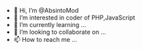 - 👋 Hi, I’m @AbsintoMod
- 👀 I’m interested in coder of PHP,JavaScript
- 🌱 I’m currently learning ...
- 💞️ I’m looking to collaborate on ...
- 📫 How to reach me ...

<!---
AbsintoMod/AbsintoMod is a ✨ special ✨ repository because its `README.md` (this file) appears on your GitHub profile.
You can click the Preview link to take a look at your changes.
--->
